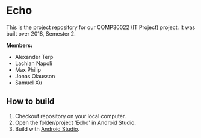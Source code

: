 # Echo
This is the project repository for our COMP30022 (IT Project) project.
It was built over 2018, Semester 2.

**Members:**
- Alexander Terp
- Lachlan Napoli
- Max Philip
- Jonas Olausson
- Samuel Xu


## How to build
1. Checkout repository on your local computer.
2. Open the folder/project 'Echo' in Android Studio.
3. Build with [Android Studio](https://developer.android.com/studio/).
